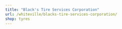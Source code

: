 ```yaml
---
title: "Black's Tire Services Corporation"
url: /whiteville/blacks-tire-services-corporation/
shop: tyres
---
```

